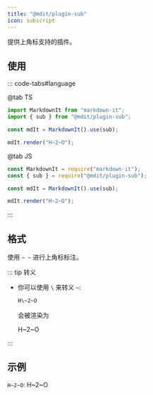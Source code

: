 ```yaml
---
title: "@mdit/plugin-sub"
icon: subscript
---
```


提供上角标支持的插件。

<!-- more -->

## 使用

::: code-tabs#language

@tab TS

```ts
import MarkdownIt from "markdown-it";
import { sub } from "@mdit/plugin-sub";

const mdIt = MarkdownIt().use(sub);

mdIt.render("H~2~O");
```

@tab JS

```js
const MarkdownIt = require("markdown-it");
const { sub } = require("@mdit/plugin-sub");

const mdIt = MarkdownIt().use(sub);

mdIt.render("H~2~O");
```

:::

## 格式

使用 `~ ~` 进行上角标标注。

::: tip 转义

- 你可以使用 `\` 来转义 `~`:

  ```md
  H\~2~O
  ```

  会被渲染为

  H\~2~O

:::

## 示例

`H~2~O`: H~2~O
